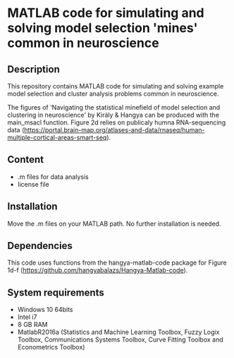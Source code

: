 # MATLAB code for simulating and solving model selection 'mines' common in neuroscience

## Description

This repository contains MATLAB code for simulating and solving example model selection and cluster analysis problems common in neuroscience.

The figures of 'Navigating the statistical minefield of model selection and clustering in neuroscience' by Király & Hangya can be produced with the main_msacl function. Figure 2d relies on publicaly humna RNA-sequencing data (https://portal.brain-map.org/atlases-and-data/rnaseq/human-multiple-cortical-areas-smart-seq).

## Content

- .m files for data analysis
- license file

## Installation

Move the .m files on your MATLAB path. No further installation is needed.

## Dependencies

This code uses functions from the hangya-matlab-code package for Figure 1d-f (https://github.com/hangyabalazs/Hangya-Matlab-code).

## System requirements

- Windows 10 64bits
- Intel i7
- 8 GB RAM
- MatlabR2016a (Statistics and Machine Learning Toolbox, Fuzzy Logix Toolbox, Communications Systems Toolbox, Curve Fitting Toolbox and Econometrics Toolbox)
